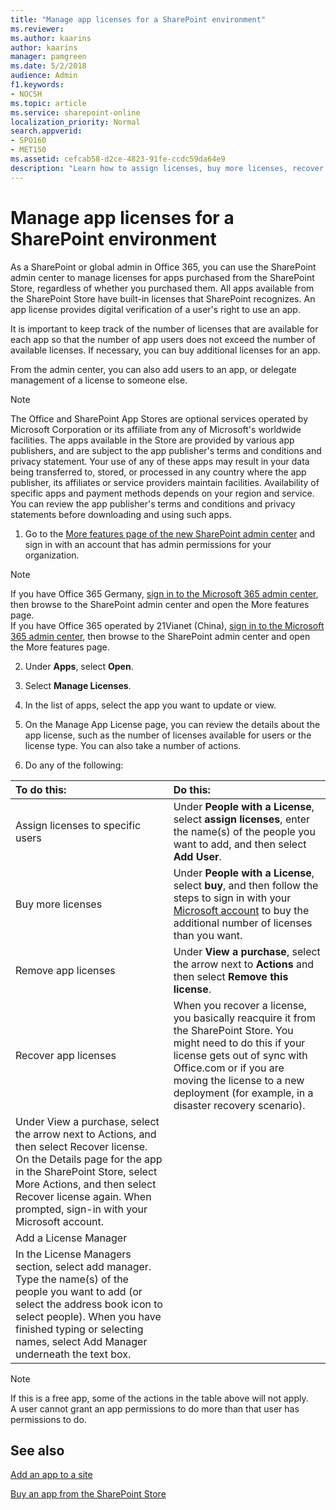 ```yaml
---
title: "Manage app licenses for a SharePoint environment"
ms.reviewer: 
ms.author: kaarins
author: kaarins
manager: pamgreen
ms.date: 5/2/2018
audience: Admin
f1.keywords:
- NOCSH
ms.topic: article
ms.service: sharepoint-online
localization_priority: Normal
search.appverid:
- SPO160
- MET150
ms.assetid: cefcab58-d2ce-4823-91fe-ccdc59da64e9
description: "Learn how to assign licenses, buy more licenses, recover licenses, and add license managers."
---
```


# Manage app licenses for a SharePoint environment

As a SharePoint or global admin in Office 365, you can use the SharePoint admin center to manage licenses for apps purchased from the SharePoint Store, regardless of whether you purchased them. All apps available from the SharePoint Store have built-in licenses that SharePoint recognizes. An app license provides digital verification of a user's right to use an app. 
  
It is important to keep track of the number of licenses that are available for each app so that the number of app users does not exceed the number of available licenses. If necessary, you can buy additional licenses for an app. 
  
From the admin center, you can also add users to an app, or delegate management of a license to someone else.
  
> [!NOTE]
> The Office and SharePoint App Stores are optional services operated by Microsoft Corporation or its affiliate from any of Microsoft's worldwide facilities. The apps available in the Store are provided by various app publishers, and are subject to the app publisher's terms and conditions and privacy statement. Your use of any of these apps may result in your data being transferred to, stored, or processed in any country where the app publisher, its affiliates or service providers maintain facilities. Availability of specific apps and payment methods depends on your region and service. You can review the app publisher's terms and conditions and privacy statements before downloading and using such apps. 
  
1. Go to the [More features page of the new SharePoint admin center](https://admin.microsoft.com/sharepoint?page=classicfeatures&modern=true) and sign in with an account that has admin permissions for your organization.

>[!NOTE]
>If you have Office 365 Germany, [sign in to the Microsoft 365 admin center](https://go.microsoft.com/fwlink/p/?linkid=848041), then browse to the SharePoint admin center and open the More features page. <br>If you have Office 365 operated by 21Vianet (China), [sign in to the Microsoft 365 admin center](https://go.microsoft.com/fwlink/p/?linkid=850627), then browse to the SharePoint admin center and open the More features page.
 
2. Under **Apps**, select **Open**.

3. Select **Manage Licenses**. 
    
4. In the list of apps, select the app you want to update or view. 
    
5. On the Manage App License page, you can review the details about the app license, such as the number of licenses available for users or the license type. You can also take a number of actions. 
    
6.  Do any of the following: 
    
|****To do this:****|****Do this:****|
|:-----|:-----|
|Assign licenses to specific users  <br/> | Under **People with a License**, select **assign licenses**, enter the name(s) of the people you want to add, and then select **Add User**.  <br/> |
|Buy more licenses  <br/> | Under **People with a License**, select **buy**, and then follow the steps to sign in with your [Microsoft account](https://support.microsoft.com/help/4026324/microsoft-account-how-to-create) to buy the additional number of licenses than you want.  <br/> |
|Remove app licenses  <br/> | Under **View a purchase**, select the arrow next to **Actions** and then select **Remove this license**.  <br/> |
|Recover app licenses  <br/> | When you recover a license, you basically reacquire it from the SharePoint Store. You might need to do this if your license gets out of sync with Office.com or if you are moving the license to a new deployment (for example, in a disaster recovery scenario).  <br/> 
Under View a purchase, select the arrow next to Actions, and then select Recover license. On the Details page for the app in the SharePoint Store, select More Actions, and then select Recover license again. When prompted, sign-in with your Microsoft account. |
|Add a License Manager  <br/> |
In the License Managers section, select add manager. Type the name(s) of the people you want to add (or select the address book icon to select people). When you have finished typing or selecting names, select Add Manager underneath the text box. |
   
> [!NOTE]
>  If this is a free app, some of the actions in the table above will not apply. <br>A user cannot grant an app permissions to do more than that user has permissions to do. 
  
## See also
<a name="__top"> </a>

[Add an app to a site](https://support.office.com/article/ef9c0dbd-7fe1-4715-a1b0-fe3bc81317cb)
  
[Buy an app from the SharePoint Store](https://support.office.com/article/dd98e50e-d3db-4ecb-9bb7-82b189822d43)
